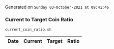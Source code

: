 Generated on `Sunday 03-October-2021 at 09:41:46`

### Current to Target Coin Ratio
`current_coin_ratio.sh`

Date|Current|Target|Ratio
---|---|---|---
